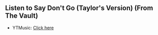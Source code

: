 ## Listen to Say Don't Go (Taylor's Version) (From The Vault)
- YTMusic: [Click here](https://music.youtube.com/watch?v=uk2MKQYa4n8)